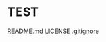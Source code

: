 # TEST
[README.md](https://github.com/fengqixia/TEST/files/8964684/README.md.docx)
[LICENSE](https://github.com/fengqixia/TEST/files/8964691/LICENSE.docx)
[.gitignore](https://github.com/fengqixia/TEST/files/8964694/default.gitignore.docx)
